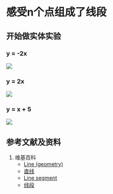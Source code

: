 # 感受n个点组成了线段

## 开始做实体实验

### y = -2x
![](/images函数与解析几何/在2维坐标纸上感受n个点组成了任意形状的轮廓/感受n个点组成了线段/1a1.jpg)

### y = 2x
![](/images函数与解析几何/在2维坐标纸上感受n个点组成了任意形状的轮廓/感受n个点组成了线段/1a2.jpg)

### y = x + 5
![](/images函数与解析几何/在2维坐标纸上感受n个点组成了任意形状的轮廓/感受n个点组成了线段/1a3.jpg)

## 参考文献及资料

1. 维基百科
	- [Line (geometry)](https://en.wikipedia.org/wiki/Line_(geometry)) 
	- [直线](https://zh.wikipedia.org/wiki/%E7%9B%B4%E7%BA%BF) 
	- [Line segment](https://en.wikipedia.org/wiki/Line_segment) 
	- [线段](https://zh.wikipedia.org/wiki/%E7%BA%BF%E6%AE%B5) 

